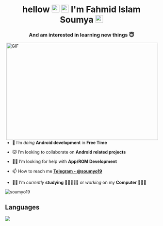 <h1 align="center"> hellow <img src="https://media.giphy.com/media/hvRJCLFzcasrR4ia7z/giphy.gif" width="25px"> <img src="https://media.giphy.com/media/hvRJCLFzcasrR4ia7z/giphy.gif" width="25px"> I'm Fahmid Islam Soumya <img src="https://media.giphy.com/media/hvRJCLFzcasrR4ia7z/giphy.gif" width="25px"> </h1> 
<h3 align="center"> And am interested in learning new things 😇 </h3>

 <img align="right" alt="GIF" src="https://github.com/soumyo19/soumyo19/blob/main/code.gif?raw=true" width="500" height="320" />
 
- 🔭 I’m *doing* **Android development** in **Free Time**

- 😽 I’m looking to collaborate on **Android related projects**

- 🤝🏼 I’m looking for help with **App/ROM  Development**

- 📫 How to reach me **[Telegram - @soumyo19](https://t.me/soumyo19)**

- 👋🏼 I’m *currently* **studying** 🧑🏻‍🔬🙇🏻 or *working* on my **Computer** 🧑🏻‍💻


<p align="left"> <img src="https://komarev.com/ghpvc/?username=soumyo19&label=Profile%20views&color=0e75b6&style=flat" alt="soumyo19" /> </p>

## Languages
<a href="#" onclick="return false;">
  <img align="center" src="https://github-readme-stats.vercel.app/api/top-langs/?username=soumyo19&theme=dark&count_private=true&hide=jupyter%20notebook,asp,css&langs_count=5" />
</a>
<a href="#" onclick="return false;">
  <img align="center" src="https://github-readme-stats.vercel.app/api?
                           
                           
